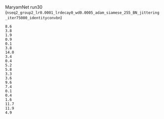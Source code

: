 MaryamNet run30 (`nseq2_group2_lr0.0001_lrdecay0_wd0.0005_adam_siamese_255_BN_jittering_iter75000_identityconvbn`)
```
8.6
3.8
1.9
0.9
0.1
3.8
14.0
3.4
0.4
5.2
5.8
3.3
3.6
9.6
7.4
0.1
0.4
1.6
11.7
11.9
4.9
```

